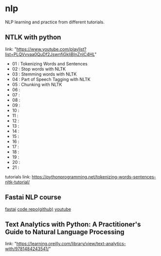 # nlp
NLP learning and practice from different tutorials.

## NTLK with python 
link: "https://www.youtube.com/playlist?list=PLQVvvaa0QuDf2JswnfiGkliBInZnIC4HL"
* 01 : Tokenizing Words and Sentences
* 02 : Stop words with NLTK
* 03 : Stemming words with NLTK
* 04 : Part of Speech Tagging with NLTK
* 05 : Chunking with NLTK
* 06 : 
* 07 :
* 08 :
* 09 :
* 10 :
* 11 :
* 12 :
* 13 :
* 14 :
* 15 :
* 16 :
* 17 :
* 18 :
* 19 :
* 20 :
* 21 :  

tutorials link: https://pythonprogramming.net/tokenizing-words-sentences-nltk-tutorial/

## Fastai NLP course 
<a href="https://www.fast.ai/2019/07/08/fastai-nlp/">fastai</a>
<a href="https://github.com/fastai/course-nlp">code repo(github)</a>
<a href="https://www.youtube.com/playlist?list=PLtmWHNX-gukKocXQOkQjuVxglSDYWsSh9">youtube</a>

## Text Analytics with Python: A Practitioner's Guide to Natural Language Processing
link: "https://learning.oreilly.com/library/view/text-analytics-with/9781484243541/"
 

